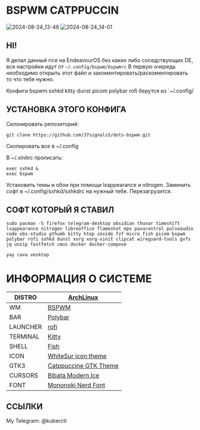 # BSPWM CATPPUCCIN
![2024-08-24_13-46](https://github.com/user-attachments/assets/034a2f88-b6ad-41fa-903f-c848d341f854)
![2024-08-24_14-01](https://github.com/user-attachments/assets/310e3350-950a-47ca-bae3-3ccdf09916aa)
## HI!
Я делал данный rice на EndeavourOS без каких либо соседствующих DE, все настройки идут от `~/.config/bspwm/bspwmrc` В первую очередь необходимо открыть этот файл и закоментировать/раскоментировать то что тебе нужно.  
  
Конфиги bspwm sxhkd kitty dunst picom polybar rofi берутся из `~/.config/  

## УСТАНОВКА ЭТОГО КОНФИГА
  
Склонировать репозиторий:
```
git clone https://github.com/37signalsS/dots-bspwm.git
```
  
Cкопировать все в ~/.config
  
В ~/.xinitrc прописать:  
```
exec sxhkd &  
exec bspwm 
```
  
Установить темы и обои при помощи lxappearance и nitrogen. Заменить софт в ~/.config/sxhkd/sxhkdrc на нужный тебе. Перезагрузится.  

## СОФТ КОТОРЫЙ Я СТАВИЛ
```
sudo pacman -S firefox telegram-desktop obsidian thunar timeshift lxappearance nitrogen libreoffice flameshot mpv pavucontrol pulseaudio code obs-studio gthumb kitty htop zoxide fzf micro fish picom bspwm polybar rofi sxhkd dunst xorg xorg-xinit clipcat wireguard-tools gvfs jq unzip fastfetch cmus docker docker-compose 

yay cava vesktop
```
  
# ИНФОРМАЦИЯ О СИСТЕМЕ
| DISTRO   | [ArchLinux](https://archlinux.org/)                            |
| -------- | -------------------------------------------------------------- |
| WM       | [BSPWM](https://github.com/baskerville/bspwm)                  |
| BAR      | [Polybar](https://github.com/polybar/polybar)                  |
| LAUNCHER | [rofi](https://github.com/davatorium/rofi)                     |
| TERMINAL | [Kitty](https://github.com/kovidgoyal/kitty)                   |
| SHELL    | [Fish](https://fishshell.com/)                                 |
| ICON     | [WhiteSur icon theme](https://www.gnome-look.org/p/1405756)    |
| GTK3     | [Catppuccine GTK Theme](https://www.gnome-look.org/p/1715554)  |
| CURSORS  | [Bibata Modern Ice](https://www.gnome-look.org/p/1197198)      |
| FONT     | [Mononoki Nerd Font](https://www.nerdfonts.com/font-downloads) |
  
## ССЫЛКИ

My Telegram: @kuberctl

